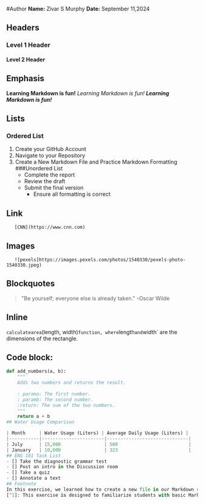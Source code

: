 #Author
**Name:** Zivar S Murphy
**Date:** September 11,2024
## Headers 
### Level 1 Header
#### Level 2 Header
## Emphasis 
**Learning Markdown is fun!**
*Learning Markdown is fun!*
***Learning Markdown is fun!***
## Lists 
### Ordered List
1. Create your GitHub Account
2. Navigate to your Repository 
3. Create a New Markdown File and Practice Markdown Formatting
   ###Unordered List
   - Complete the report
   - Review the draft
   - Submit the final version
     - Ensure all formatting is correct
## Link
       [CNN](https://www.cnn.com)
## Images
       ![pexels]https://images.pexels.com/photos/1540330/pexels-photo-1540330.jpeg)
## Blockquotes
> "Be yourself; everyone else is already taken."
> -Oscar Wilde
## Inline 
`calculatearea`(length, width)` function, where `length` and `width` are the dimensions of the rectangle.
## Code block: 
```python
def add_numbers(a, b):
    """
    Adds two numbers and returns the result.
    
    : parama: The first number.
    : paramb: The second number.
    :return: The sum of the two numbers.
    """
    return a + b
## Water Usage Comparison

| Month     | Water Usage (Liters) | Average Daily Usage (Liters) |
|-----------|-----------------------|------------------------------|
| July      | 15,000                | 500                          |
| January   | 10,000                | 323                          |
## ENG 101 Task List
- [] Take the diagnostic grammar test
- [] Post an intro in the Discussion room
- [] Take a quiz
- [] Annotate a text
## Footnote
In this exercise, we learned how to create a new file in our Markdown repository and practiced different syntaxes in Markdown[^1].
[^1]: This exercise is designed to familiarize students with basic Markdown features, such as file creation, formatting text, and using different Markdown syntaxes effectively.
